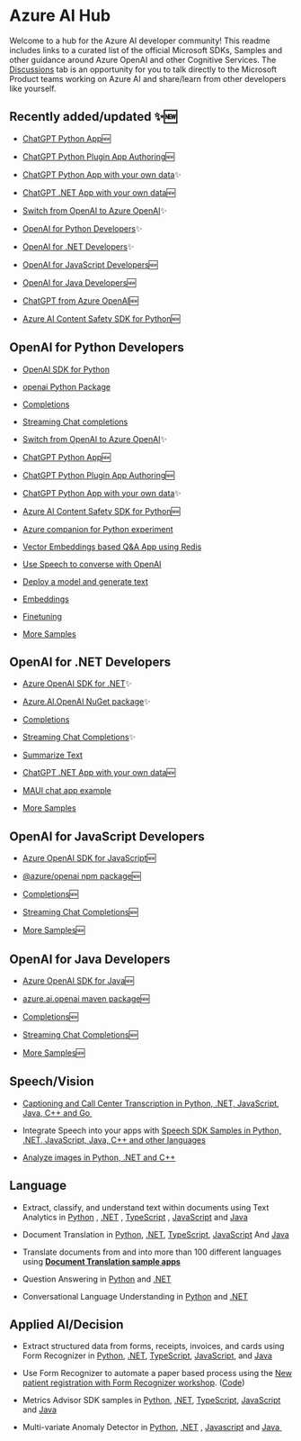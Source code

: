 # Azure AI Hub
Welcome to a hub for the Azure AI developer community! This readme includes links to a curated list of the official Microsoft SDKs, Samples and other guidance around Azure OpenAI and other Cognitive Services. The [Discussions](https://github.com/Azure-Samples/azure-ai/discussions) tab is an opportunity for you to talk directly to the Microsoft Product teams working on Azure AI and share/learn from other developers like yourself. 

## Recently added/updated  ✨🆕

- [ChatGPT Python App](https://aka.ms/azai/chat)🆕

- [ChatGPT Python Plugin App Authoring](https://aka.ms/azai/plugin)🆕

- [ChatGPT Python App with your own data](https://aka.ms/azai/chatwithdata)✨

- [ChatGPT .NET App with your own data](https://aka.ms/azai/dotnet/chatwithdata)🆕

- [Switch from OpenAI to Azure OpenAI](https://aka.ms/azai/oai-to-aoai)✨

- [OpenAI for Python Developers](#openai-for-python-developers)✨

- [OpenAI for .NET Developers](#openai-for-net-developers)✨

- [OpenAI for JavaScript Developers](#openai-for-javascript-developers)🆕

- [OpenAI for Java Developers](#openai-for-java-developers)🆕

- [ChatGPT from Azure OpenAI](https://aka.ms/azai/chat-from-aoai)🆕

- [Azure AI Content Safety SDK for Python](https://github.com/Azure/azure-sdk-for-python/tree/main/sdk/contentsafety/azure-ai-contentsafety)🆕
 
## OpenAI for Python Developers

- [OpenAI SDK for Python](https://github.com/openai/openai-python/blob/main/README.md)

- [openai Python Package](https://pypi.org/project/openai/)

- [Completions](https://github.com/openai/openai-cookbook/blob/main/examples/azure/completions.ipynb)

- [Streaming Chat completions](https://github.com/openai/openai-cookbook/blob/main/examples/azure/chat.ipynb)

- [Switch from OpenAI to Azure OpenAI](https://aka.ms/azai/oai-to-aoai)✨

- [ChatGPT Python App](https://aka.ms/azai/chat)🆕

- [ChatGPT Python Plugin App Authoring](https://aka.ms/azai/plugin)🆕

- [ChatGPT Python App with your own data](https://aka.ms/azai/chatwithdata)✨

- [Azure AI Content Safety SDK for Python](https://github.com/Azure/azure-sdk-for-python/tree/main/sdk/contentsafety/azure-ai-contentsafety)🆕

- [Azure companion for Python experiment](https://github.com/johanste/easyaz)

- [Vector Embeddings based Q&A App using Redis](https://github.com/ruoccofabrizio/azure-open-ai-embeddings-qna) 

- [Use Speech to converse with OpenAI](https://learn.microsoft.com/en-us/azure/cognitive-services/speech-service/openai-speech?tabs=windows)

- [Deploy a model and generate text](https://learn.microsoft.com/en-us/azure/cognitive-services/openai/quickstart?pivots=programming-language-python)

- [Embeddings](https://github.com/openai/openai-cookbook/blob/main/examples/azure/embeddings.ipynb)

- [Finetuning](https://github.com/openai/openai-cookbook/blob/main/examples/azure/finetuning.ipynb)

- [More Samples](https://github.com/Azure-Samples/openai/blob/main/README.md) 


## OpenAI for .NET Developers

- [Azure OpenAI SDK for .NET](https://aka.ms/oai/net/sdk)✨

- [Azure.AI.OpenAI NuGet package](https://aka.ms/oai/net/nuget)✨

- [Completions](https://github.com/Azure/azure-sdk-for-net/blob/main/sdk/openai/Azure.AI.OpenAI/tests/Samples/Sample01_Chatbot.cs)

- [Streaming Chat Completions](https://github.com/Azure/azure-sdk-for-net/blob/main/sdk/openai/Azure.AI.OpenAI/tests/Samples/Sample04_StreamingChat.cs)✨

- [Summarize Text](https://github.com/Azure/azure-sdk-for-net/blob/main/sdk/openai/Azure.AI.OpenAI/tests/Samples/Sample03_SummarizeText.cs)

- [ChatGPT .NET App with your own data](https://aka.ms/azai/dotnet/chatwithdata)🆕

- [MAUI chat app example](https://github.com/jpalvarezl/WhatsForDinner) 

- [More Samples](https://github.com/Azure-Samples/openai-dotnet-samples/blob/main/README.md)


## OpenAI for JavaScript Developers

- [Azure OpenAI SDK for JavaScript](https://aka.ms/oai/js/sdk)🆕

- [@azure/openai npm package](https://aka.ms/oai/js/npm)🆕

- [Completions](https://github.com/Azure/azure-sdk-for-js/blob/main/sdk/openai/openai/samples/v1-beta/javascript/completions.js)🆕

- [Streaming Chat Completions](https://github.com/Azure/azure-sdk-for-js/blob/main/sdk/openai/openai/samples/v1-beta/javascript/chatCompletions.js)🆕

- [More Samples](https://aka.ms/oai/js/samples)🆕


## OpenAI for Java Developers

- [Azure OpenAI SDK for Java](https://aka.ms/oai/java/sdk)🆕

- [azure.ai.openai maven package](https://aka.ms/oai/java/maven)🆕

- [Completions](https://github.com/Azure/azure-sdk-for-java/blob/azure-ai-openai_1.0.0-beta.1/sdk/openai/azure-ai-openai/src/samples/java/com/azure/ai/openai/ChatbotSample.java)🆕

- [Streaming Chat Completions](https://github.com/Azure/azure-sdk-for-java/blob/azure-ai-openai_1.0.0-beta.1/sdk/openai/azure-ai-openai/src/samples/java/com/azure/ai/openai/StreamingChatSample.java)🆕

- [More Samples](https://aka.ms/oai/java/samples)🆕

## Speech/Vision

- [Captioning and Call Center Transcription in Python, .NET, JavaScript, Java, C++ and Go ](https://github.com/Azure-Samples/cognitive-services-speech-sdk/tree/master/scenarios)

- Integrate Speech into your apps with [Speech SDK Samples in Python, .NET, JavaScript, Java, C++ and other languages](https://learn.microsoft.com/en-us/samples/azure-samples/cognitive-services-speech-sdk/sample-repository-for-the-microsoft-cognitive-services-speech-sdk/)

- [Analyze images in Python, .NET and C++](https://learn.microsoft.com/en-us/samples/azure-samples/azure-ai-vision-sdk/azure-ai-vision-sdk-preview-samples/)

## Language

- Extract, classify, and understand text within documents using Text Analytics in [Python](https://learn.microsoft.com/en-us/samples/azure/azure-sdk-for-python/textanalytics-samples/) , [.NET](https://learn.microsoft.com/en-us/samples/azure/azure-sdk-for-net/azure-cognitive-services-text-analytics-client-library-for-net/) , [TypeScript](https://learn.microsoft.com/en-us/samples/azure/azure-sdk-for-js/ai-language-text-typescript-beta/) , [JavaScript](https://learn.microsoft.com/en-us/samples/azure/azure-sdk-for-js/ai-language-text-javascript-beta/) and [Java](https://learn.microsoft.com/en-us/samples/azure/azure-sdk-for-java/textanalytics-java-samples/)

- Document Translation in [Python](https://learn.microsoft.com/en-us/samples/azure/azure-sdk-for-python/documenttranslation-samples/), [.NET](https://learn.microsoft.com/en-us/samples/azure/azure-sdk-for-net/azure-document-translation-client-sdk-samples/), [TypeScript](https://learn.microsoft.com/en-us/samples/azure/azure-sdk-for-js/ai-document-translator-typescript/), [JavaScript](https://learn.microsoft.com/en-us/samples/azure/azure-sdk-for-js/ai-document-translator-javascript/) And [Java](https://learn.microsoft.com/en-us/samples/azure/azure-sdk-for-java/documenttranslator-java-samples/)

- Translate documents from and into more than 100 different languages using [**Document Translation sample apps**](https://github.com/MicrosoftTranslator/DocumentTranslation) 

- Question Answering in [Python](https://learn.microsoft.com/en-us/samples/azure/azure-sdk-for-python/languagequestionanswering-samples/) and [.NET](https://learn.microsoft.com/en-us/samples/azure/azure-sdk-for-net/azureailanguagequestionanswering-samples/)

- Conversational Language Understanding in [Python](https://learn.microsoft.com/en-us/samples/azure/azure-sdk-for-python/conversationslanguageunderstanding-samples/) and [.NET](https://learn.microsoft.com/en-us/samples/azure/azure-sdk-for-net/azureailanguageconversations-samples/)

## Applied AI/Decision

- Extract structured data from forms, receipts, invoices, and cards using Form Recognizer in [Python](https://github.com/Azure/azure-sdk-for-python/blob/main/sdk/formrecognizer/azure-ai-formrecognizer/samples/README.md#samples-for-azure-form-recognizer-client-library-for-python), [.NET](https://github.com/Azure/azure-sdk-for-net/blob/main/sdk/formrecognizer/Azure.AI.FormRecognizer/samples/README.md#common-scenarios-samples-for-client-library-version-400), [TypeScript](https://github.com/Azure/azure-sdk-for-js/blob/main/sdk/formrecognizer/ai-form-recognizer/samples/v4/typescript/README.md#azure-form-recognizer-client-library-samples-for-typescript), [JavaScript](https://github.com/Azure/azure-sdk-for-js/blob/main/sdk/formrecognizer/ai-form-recognizer/samples/v4/javascript/README.md#azure-form-recognizer-client-library-samples-for-javascript), and [Java](https://github.com/Azure/azure-sdk-for-java/blob/main/sdk/formrecognizer/azure-ai-formrecognizer/src/samples/README.md#azure-form-recognizer-client-library-samples-for-java) 

- Use Form Recognizer to automate a paper based process using the [New patient registration with Form Recognizer workshop](https://newpatiente2e.github.io/docs/). ([Code](https://github.com/newpatiente2e/Contoso-New-Patient-App)) 

- Metrics Advisor SDK samples in [Python](https://learn.microsoft.com/en-us/samples/azure/azure-sdk-for-python/metricsadvisor-samples/), [.NET](https://learn.microsoft.com/en-us/samples/azure/azure-sdk-for-net/azure-metrics-advisor-client-sdk-samples/), [TypeScript](https://learn.microsoft.com/en-us/samples/azure/azure-sdk-for-js/ai-metrics-advisor-typescript/), [JavaScript](https://learn.microsoft.com/en-us/samples/azure/azure-sdk-for-js/ai-metrics-advisor-javascript/) and [Java](https://learn.microsoft.com/en-us/samples/azure/azure-sdk-for-java/metricsadvisor-java-samples/)

- Multi-variate Anomaly Detector in [Python](https://github.com/Azure-Samples/AnomalyDetector/blob/master/samples-multivariate/sample_multivariate_detect.py), [.NET](https://github.com/Azure-Samples/AnomalyDetector/blob/master/samples-multivariate/Sample_multivaraiate_detect.cs) , [Javascript](https://github.com/Azure-Samples/AnomalyDetector/blob/master/samples-multivariate/sample_multivariate_detection.js) and [Java ](https://github.com/Azure-Samples/AnomalyDetector/blob/master/samples-multivariate/MultivariateSample.java)
